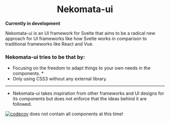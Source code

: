 <h1 align="center">Nekomata-ui</h1>

**Currently in development**

Nekomata-ui is an UI framework for Svelte that aims to be a radical new approach for UI frameworks like how Svelte works in comparison to traditional frameworks like React and Vue.

### Nekomata-ui tries to be that by:

* Focusing on the freedom to adapt things to your own needs in the components. *
* Only using CSS3 without any external library.


***
* Nekomata-ui takes inspiration from other frameworks and UI designs for its components but does not enforce that the ideas behind it are followed.


[![codecov](https://codecov.io/gh/open-anthro-projects/nekomata-ui/branch/main/graph/badge.svg?token=N5XLUK9L31)](https://codecov.io/gh/open-anthro-projects/nekomata-ui) does not contain all components at this time!
